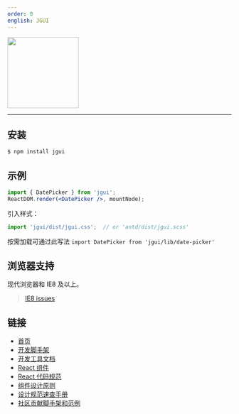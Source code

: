 ```yaml
---
order: 0
english: JGUI
---
```


<div class="pic-plus">
  <img width="160" src="https://t.alipayobjects.com/images/rmsweb/T16xRhXkxbXXXXXXXX.svg">
</div>

<style>
.pic-plus > * {
  display: inline-block!important;
  vertical-align: middle;
}
.pic-plus span {
  font-size: 30px;
  color: #aaa;
  margin: 0 20px;
}
</style>

---


## 安装

```bash
$ npm install jgui
```

## 示例

```jsx
import { DatePicker } from 'jgui';
ReactDOM.render(<DatePicker />, mountNode);
```

引入样式：

```jsx
import 'jgui/dist/jgui.css';  // or 'antd/dist/jgui.scss'
```

按需加载可通过此写法 `import DatePicker from 'jgui/lib/date-picker'`


## 浏览器支持

现代浏览器和 IE8 及以上。

> [IE8 issues](https://github.com/xcatliu/react-ie8)

## 链接

- [首页](http://ant.design/)
- [开发脚手架](https://github.com/ant-design/antd-init/)
- [开发工具文档](http://ant-tool.github.io/)
- [React 组件](http://react-component.github.io/)
- [React 代码规范](https://github.com/react-component/react-component.github.io/blob/master/docs/zh-cn/component-code-style.md)
- [组件设计原则](https://github.com/react-component/react-component.github.io/blob/master/docs/zh-cn/component-design.md)
- [设计规范速查手册](https://os.alipayobjects.com/rmsportal/HTXUgPGkyyxEivE.png)
- [社区贡献脚手架和范例](https://github.com/ant-design/ant-design/issues/129)
